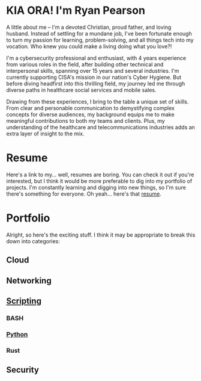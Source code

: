 # KIA ORA! I'm Ryan Pearson
A little about me – I'm a devoted Christian, proud father, and loving husband. Instead of settling for a mundane job, I've been fortunate enough to turn my passion for learning, problem-solving, and all things tech into my vocation. Who knew you could make a living doing what you love?!

I'm a cybersecurity professional and enthusiast, with 4 years experience from various roles in the field, after building other technical and interpersonal skills, spanning over 15 years and several industries. I'm currently supporting CISA's mission in our nation's Cyber Hygiene. But before diving headfirst into this thrilling field, my journey led me through diverse paths in healthcare social services and mobile sales.

Drawing from these experiences, I bring to the table a unique set of skills. From clear and personable communication to demystifying complex concepts for diverse audiences, my background equips me to make meaningful contributions to both my teams and clients. Plus, my understanding of the healthcare and telecommunications industries adds an extra layer of insight to the mix.

# Resume 
Here's a link to my... well, resumes are boring. You can check it out if you're interested, but I think it would be more preferable to dig into my portfolio of projects. I'm constantly learning and digging into new things, so I'm sure there's something for everyone. 
Oh yeah... here's that [resume](https://github.com/Brews-n-Hacks/The_Creds/blob/main/Redacted_Resume.pdf).
# Portfolio
Alright, so here's the exciting stuff. I think it may be appropriate to break this down into categories:
## Cloud

## Networking

## [Scripting](https://github.com/Brews-n-Hacks/The_Creds/tree/main/Scripting)
### BASH

### [Python](https://github.com/Brews-n-Hacks/The_Creds/tree/main/Scripting/Python)

### Rust

## Security
